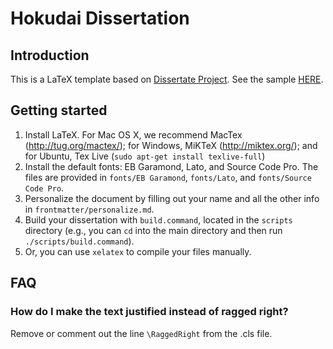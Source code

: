 # Hokudai Dissertation

## Introduction
This is a LaTeX template based on [Dissertate Project](https://github.com/suchow/Dissertate). See the sample [HERE](https://eprints.lib.hokudai.ac.jp/dspace/bitstream/2115/70225/1/Zhai_HongJie.pdf).

## Getting started
1. Install LaTeX. For Mac OS X, we recommend MacTex (http://tug.org/mactex/); for Windows, MiKTeX (http://miktex.org/); and for Ubuntu, Tex Live (`sudo apt-get install texlive-full`)
2. Install the default fonts: EB Garamond, Lato, and Source Code Pro. The files are provided in `fonts/EB Garamond`, `fonts/Lato`, and `fonts/Source Code Pro`.
3. Personalize the document by filling out your name and all the other info in `frontmatter/personalize.md`.
4. Build your dissertation with `build.command`, located in the `scripts` directory (e.g., you can `cd` into the main directory and then run `./scripts/build.command`).
5. Or, you can use `xelatex` to compile your files manually.

## FAQ

### How do I make the text justified instead of ragged right?
Remove or comment out the line `\RaggedRight` from the .cls file.
